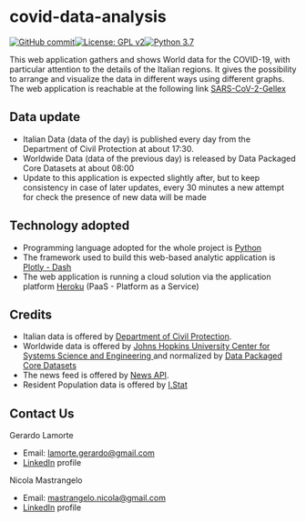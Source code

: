 # covid-data-analysis

[![GitHub commit](https://img.shields.io/github/last-commit/gerrygeko/covid-data-analysis)](https://github.com/gerrygeko/covid-data-analysis)[![License: GPL v2](https://img.shields.io/badge/License-GPL%20v2-blue.svg)](https://www.gnu.org/licenses/old-licenses/gpl-2.0.en.html)[![Python 3.7](https://img.shields.io/badge/python-3.7-blue.svg)](https://www.python.org/)

This web application gathers and shows World data for the COVID-19, with particular attention to the details of the 
Italian regions. 
It gives the possibility to arrange and visualize the data in different ways using different graphs.
The web application is reachable at the following link [SARS-CoV-2-Gellex](https://www.data-covid.com/)

## Data update
- Italian Data (data of the day) is published every day from the Department of Civil Protection at about 17:30.
- Worldwide Data (data of the previous day) is released by Data Packaged Core Datasets at about 08:00
- Update to this application is expected slightly after, but to keep consistency in case of later updates, 
every 30 minutes a new attempt for check the presence of new data will be made

## Technology adopted
- Programming language adopted for the whole project is [Python](https://www.python.org/)
- The framework used to build this web-based analytic application is [Plotly - Dash](https://plotly.com/dash/)
- The web application is running a cloud solution via the application platform [Heroku](https://www.heroku.com/) 
(PaaS - Platform as a Service)

## Credits
- Italian data is offered by [Department of Civil Protection](https://github.com/pcm-dpc/COVID-19).
- Worldwide data is offered by [Johns Hopkins University Center for Systems Science and Engineering ](https://github.com/CSSEGISandData) and normalized by [Data Packaged Core Datasets
](https://github.com/datasets/covid-19)
- The news feed is offered by [News API](https://newsapi.org/).
- Resident Population data is offered by [I.Stat](http://dati.istat.it/)

## Contact Us
Gerardo Lamorte
- Email: lamorte.gerardo@gmail.com
- [LinkedIn](https://www.linkedin.com/in/gerardo-lamorte-a25928149/) profile

Nicola Mastrangelo
- Email: mastrangelo.nicola@gmail.com
- [LinkedIn](https://www.linkedin.com/in/nicola-mastrangelo-240810107/) profile
